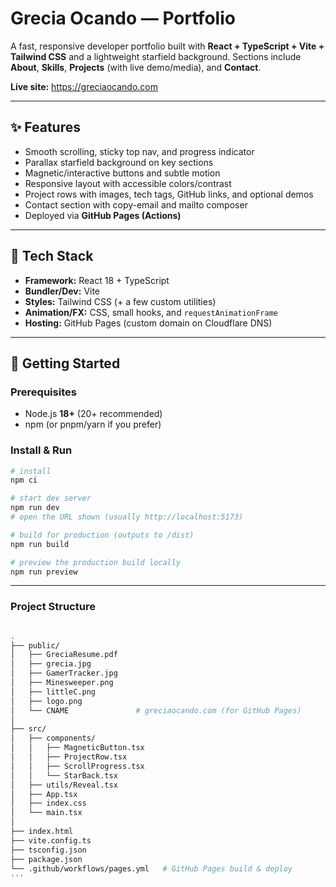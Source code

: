 # Grecia Ocando — Portfolio

A fast, responsive developer portfolio built with **React + TypeScript + Vite + Tailwind CSS** and a lightweight starfield background. Sections include **About**, **Skills**, **Projects** (with live demo/media), and **Contact**.

**Live site:** https://greciaocando.com

---

## ✨ Features

- Smooth scrolling, sticky top nav, and progress indicator  
- Parallax starfield background on key sections  
- Magnetic/interactive buttons and subtle motion  
- Responsive layout with accessible colors/contrast  
- Project rows with images, tech tags, GitHub links, and optional demos  
- Contact section with copy-email and mailto composer  
- Deployed via **GitHub Pages (Actions)**

---

## 🧰 Tech Stack

- **Framework:** React 18 + TypeScript  
- **Bundler/Dev:** Vite  
- **Styles:** Tailwind CSS (+ a few custom utilities)  
- **Animation/FX:** CSS, small hooks, and `requestAnimationFrame`  
- **Hosting:** GitHub Pages (custom domain on Cloudflare DNS)

---

## 🚀 Getting Started

### Prerequisites
- Node.js **18+** (20+ recommended)  
- npm (or pnpm/yarn if you prefer)

### Install & Run

```bash
# install
npm ci

# start dev server
npm run dev
# open the URL shown (usually http://localhost:5173)

# build for production (outputs to /dist)
npm run build

# preview the production build locally
npm run preview
```

---

### Project Structure

```bash

.
├── public/
│   ├── GreciaResume.pdf
│   ├── grecia.jpg
│   ├── GamerTracker.jpg
│   ├── Minesweeper.png
│   ├── littleC.png
│   ├── logo.png
│   └── CNAME               # greciaocando.com (for GitHub Pages)
│
├── src/
│   ├── components/
│   │   ├── MagneticButton.tsx
│   │   ├── ProjectRow.tsx
│   │   ├── ScrollProgress.tsx
│   │   └── StarBack.tsx
│   ├── utils/Reveal.tsx
│   ├── App.tsx
│   ├── index.css
│   └── main.tsx
│
├── index.html
├── vite.config.ts
├── tsconfig.json
├── package.json
└── .github/workflows/pages.yml   # GitHub Pages build & deploy
'''



